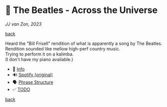 🔮 The Beatles - Across the Universe
======================================

*JJ van Zon, 2023*

[back](../README.md)

Heard the "Bill Frisell" rendition of what is apparently a song by The Beatles.  
Rendition sounded like mellow high-perf country music.  
Trying to perform it on a kalimba.  
(I don't have my piano available.)  

- 📢 [Info](the-beatles-across-the-universe-info.md)
- 🔊 [Spotify (original)](https://open.spotify.com/track/3fLomIuShzWNmoDnQ4Wsdh?si=e7424d12cd724f8e)
- 🗣 [Phrase Structure](the-beatles-across-the-universe-phrase-structure.md)
- ✅ [TODO](the-beatles-across-the-universe-todo.md)

[back](../README.md)